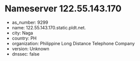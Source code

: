# Nameserver 122.55.143.170

* as_number: 9299
* name: 122.55.143.170.static.pldt.net.
* city: Naga
* country: PH
* organization: Philippine Long Distance Telephone Company
* version: Unknown
* dnssec: false
